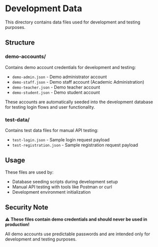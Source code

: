 # Development Data

This directory contains data files used for development and testing purposes.

## Structure

### demo-accounts/
Contains demo account credentials for development and testing:
- `demo-admin.json` - Demo administrator account
- `demo-staff.json` - Demo staff account (Academic Administration)
- `demo-teacher.json` - Demo teacher account  
- `demo-student.json` - Demo student account

These accounts are automatically seeded into the development database for testing login flows and user functionality.

### test-data/
Contains test data files for manual API testing:
- `test-login.json` - Sample login request payload
- `test-registration.json` - Sample registration request payload

## Usage

These files are used by:
- Database seeding scripts during development setup
- Manual API testing with tools like Postman or curl
- Development environment initialization

## Security Note

⚠️ **These files contain demo credentials and should never be used in production!**

All demo accounts use predictable passwords and are intended only for development and testing purposes.